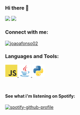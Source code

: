 ### Hi there 👋

<div>
   <img src="https://github-readme-stats.vercel.app/api?username=joaoafonso02&theme=gotham&show_icons=true&&title_color=1CD7B9&icon_color=FFFFFF&border_color=1CD7B9&text_color=8D8D8D&include_all_commits=true" width="420"/>

   <img src="https://github-readme-stats.vercel.app/api/top-langs/?username=joaoafonso02&hide=css,html&theme=gotham&bg_color=0D1116&langs_count=6&title_color=1CD7B9&border_color=1CD7B9&text_color=8D8D8D&layout=compact"  width="322"/>
</div>
<p></p>
<p></p>

<h3 align="left">Connect with me:</h3>
 <p align="left">
  <a href="https://linkedin.com/in/joaoafonso02" target="blank"><img align="center" src="https://raw.githubusercontent.com/rahuldkjain/github-profile-readme-generator/master/src/images/icons/Social/linked-in-alt.svg" alt="joaoafonso02" height="30" width="40" /></a>
 </p>

<h3 align="left">Languages and Tools:</h3>
   <p align="left">
      <a href="https://developer.mozilla.org/en-US/docs/Web/JavaScript" target="_blank" rel="noreferrer"> <img src="https://raw.githubusercontent.com/devicons/devicon/master/icons/javascript/javascript-original.svg" alt="javascript" width="40" 
         height="40"/> </a> 
      <a href="https://www.java.com" target="_blank" rel="noreferrer"> <img src="https://raw.githubusercontent.com/devicons/devicon/master/icons/java/java-original.svg" alt="java" width="40" height="40"/> </a> 
      <a href="https://www.python.org" target="_blank" rel="noreferrer"> <img src="https://raw.githubusercontent.com/devicons/devicon/master/icons/python/python-original.svg" alt="python" width="40" height="40"/> </a>  
   </p> 

<br />
  
<h4> See what i'm listening on Spotify: </h4>
  
  [![spotify-github-profile](https://spotify-github-profile.vercel.app/api/view?uid=paulomacsrm13&cover_image=true&theme=novatorem&bar_color=4fb14e&bar_color_cover=false)](https://spotify-github-profile.vercel.app/api/view?uid=ferreira.afonso.joao002&redirect=true&/api?spin=true)
  
